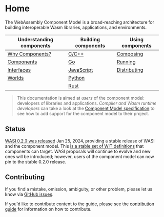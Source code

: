 # Home

The WebAssembly Component Model is a broad-reaching architecture for building interoperable Wasm libraries, applications, and environments.

| Understanding components | Building components  | Using components  |
|--------------------------|----------------------|-------------------|
| [Why Components?]        | [C/C++][C]           | [Composing]       |
| [Components]             | [Go]                 | [Running]         |
| [Interfaces]             | [JavaScript]         | [Distributing]    |
| [Worlds]                 | [Python]             |                   |
|                          | [Rust]               |                   |

[Why Components?]: ./design/why-component-model.md
[Components]: ./design/components.md
[Interfaces]: ./design/interfaces.md
[Worlds]: ./design/worlds.md

[C]: ./language-support/c.md
[Go]: ./language-support/go.md
[JavaScript]: ./language-support/javascript.md
[Python]: ./language-support/python.md
[Rust]: ./language-support/rust.md

[Composing]: ./creating-and-consuming/composing.md
[Running]: ./creating-and-consuming/running.md
[Distributing]: ./creating-and-consuming/distributing.md

> This documentation is aimed at _users_ of the component model: developers of libraries and applications. _Compiler and Wasm runtime developers_ can take a look at the [Component Model specification](https://github.com/WebAssembly/component-model) to see how to add support for the component model to their project.

## Status

[WASI 0.2.0 was released](https://github.com/WebAssembly/WASI/pull/577) Jan 25, 2024, providing a stable release of WASI and the component model. This [is a stable set of WIT definitions](https://github.com/WebAssembly/WASI/tree/main/preview2) that components can target. WASI proposals will continue to evolve and new ones will be introduced; however, users of the component model can now pin to the stable 0.2.0 release.

## Contributing

If you find a mistake, omission, ambiguity, or other problem, please let us know via [GitHub issues](https://github.com/bytecodealliance/component-docs/issues).

If you'd like to contribute content to the guide, please see the [contribution guide](https://github.com/bytecodealliance/component-docs/blob/main/CONTRIBUTING.md) for information on how to contribute.
